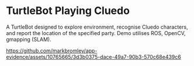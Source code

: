 # TurtleBot Playing Cluedo

A TurtleBot designed to explore environment, recognise Cluedo characters, and report the location of the specified party. Demo utilises ROS, OpenCV, gmapping (SLAM).

https://github.com/markbromley/app-evidence/assets/10765665/3d3b0375-dace-49a7-90b3-570c68e439c6

